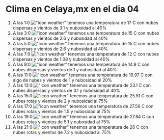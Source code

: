 # Clima en Celaya,mx en el dia 04

1. A las 1:0 !["icon weather"](http://openweathermap.org/img/w/03n.png) tenemos una temperatura de 17 C con nubes dispersas y  vientos de 3.1 y nubosidad al 40%
1. A las 3:0 !["icon weather"](http://openweathermap.org/img/w/03n.png) tenemos una temperatura de 15 C con nubes dispersas y  vientos de 2.6 y nubosidad al 40%
1. A las 5:0 !["icon weather"](http://openweathermap.org/img/w/03n.png) tenemos una temperatura de 15 C con nubes dispersas y  vientos de 2.6 y nubosidad al 40%
1. A las 7:0 !["icon weather"](http://openweathermap.org/img/w/03n.png) tenemos una temperatura de 12 C con nubes dispersas y  vientos de 1.08 y nubosidad al 40%
1. A las 9:0 !["icon weather"](http://openweathermap.org/img/w/03d.png) tenemos una temperatura de 14.9 C con nubes dispersas y  vientos de 1 y nubosidad al 40%
1. A las 11:0 !["icon weather"](http://openweathermap.org/img/w/02d.png) tenemos una temperatura de 19.97 C con algo de nubes y  vientos de 1 y nubosidad al 20%
1. A las 13:0 !["icon weather"](http://openweathermap.org/img/w/03d.png) tenemos una temperatura de 23.1 C con nubes dispersas y  vientos de 3.1 y nubosidad al 40%
1. A las 15:0 !["icon weather"](http://openweathermap.org/img/w/04d.png) tenemos una temperatura de 25.51 C con nubes rotas y  vientos de 2 y nubosidad al 75%
1. A las 17:0 !["icon weather"](http://openweathermap.org/img/w/04d.png) tenemos una temperatura de 27.56 C con nubes rotas y  vientos de 1.5 y nubosidad al 75%
1. A las 19:0 !["icon weather"](http://openweathermap.org/img/w/04n.png) tenemos una temperatura de 27.84 C con nubes rotas y  vientos de 5.1 y nubosidad al 75%
1. A las 21:0 !["icon weather"](http://openweathermap.org/img/w/04n.png) tenemos una temperatura de 26 C con nubes rotas y  vientos de 7.2 y nubosidad al 75%
